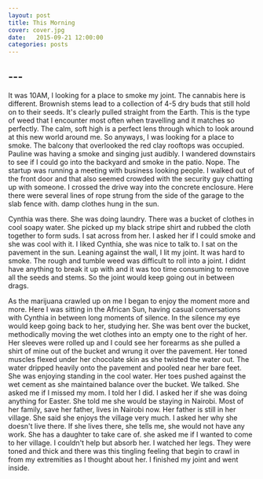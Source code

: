 ```yaml
---
layout: post
title: This Morning
cover: cover.jpg
date:   2015-09-21 12:00:00
categories: posts
---
```


## --- 

It was 10AM, I looking for a place to smoke my joint. The cannabis here is different. Brownish stems lead to a collection of 4-5 dry buds that still hold on to their seeds. It's clearly pulled straight from the Earth. This is the type of weed that I encounter most often when travelling and it matches so perfectly. The calm, soft high is a perfect lens through which to look around at this new world around me. So anyways, I was looking for a place to smoke. The balcony that overlooked the red clay rooftops was occupied. Pauline was having a smoke and singing just audibly. I wandered downstairs to see if I could go into the backyard and smoke in the patio. Nope. The startup was running a meeting with business looking people. I walked out of the front door and that also seemed crowded with the security guy chatting up with someone. I crossed the drive way into the concrete enclosure. Here there were several lines of rope strung from the side of the garage to the slab fence with. damp clothes hung in the sun.

Cynthia was there. She was doing laundry. There was a bucket of clothes in cool soapy water. She picked up my black stripe shirt and rubbed the cloth together to form suds. I sat across from her. I asked her if I could smoke and she was cool with it. I liked Cynthia, she was nice to talk to. I sat on the pavement in the sun. Leaning against the wall, I lit my joint. It was hard to smoke. The rough and tumble weed was difficult to roll into a joint. I didnt have anything to break it up with and it was too time consuming to remove all the seeds and stems. So the joint would keep going out in between drags.

As the marijuana crawled up on me I began to enjoy the moment more and more. Here I was sitting in the African Sun, having casual conversations with Cynthia in between long moments of silence. In the silence my eye would keep going back to her, studying her. She was bent over the bucket, methodically moving the wet clothes into an empty one to the right of her. Her sleeves were rolled up and I could see her forearms as she pulled a shirt of mine out of the bucket and wrung it over the pavement. Her toned muscles flexed under her chocolate skin as she twisted the water out. The water dripped heavily onto the pavement and pooled near her bare feet. She was enjoying standing in the cool water. Her toes pushed against the wet cement as she maintained balance over the bucket. We talked. She asked me if I missed my mom. I told her I did. I asked her if she was doing anything for Easter. She told me she would be staying in Nairobi. Most of her family, save her father, lives in Nairobi now. Her father is still in her village. She said she enjoys the village very much. I asked her why she doesn't live there. If she lives there, she tells me, she would not have any work. She has a daughter to take care of. she asked me if I wanted to come to her village. I couldn't help but absorb her. I watched her legs. They were toned and thick and there was this tingling feeling that begin to crawl in from my extremities as I thought about her. I finished my joint and went inside.

